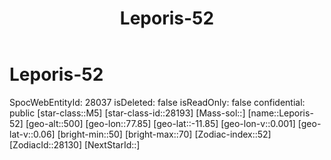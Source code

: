 ﻿---
title: "Leporis-52"
location: [-11.85,77.85,500]
type: Station
tags:
- astro/Star

---

# Leporis-52

SpocWebEntityId: 28037
isDeleted: false
isReadOnly: false
confidential: public
[star-class::M5]
[star-class-id::28193]
[Mass-sol::]
[name::Leporis-52]
[geo-alt::500]
[geo-lon::77.85]
[geo-lat::-11.85]
[geo-lon-v::0.001]
[geo-lat-v::0.06]
[bright-min::50]
[bright-max::70]
[Zodiac-index::52]
[ZodiacId::28130]
[NextStarId::]

